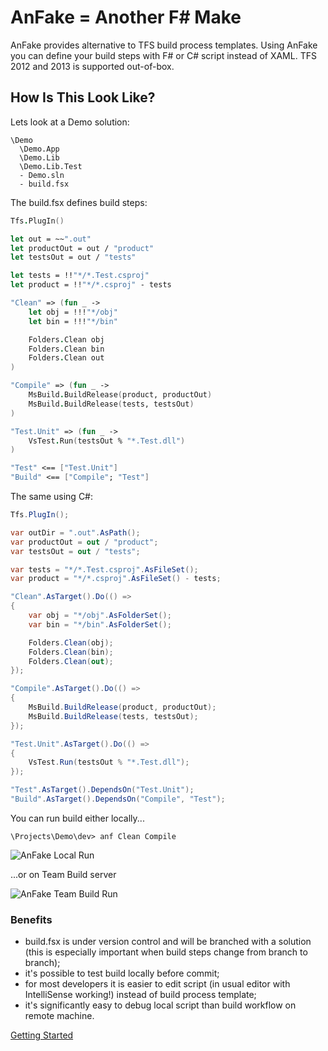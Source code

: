 # AnFake = Another F# Make

AnFake provides alternative to TFS build process templates. 
Using AnFake you can define your build steps with F# or C# script instead of XAML. 
TFS 2012 and 2013 is supported out-of-box.

## How Is This Look Like?

Lets look at a Demo solution:
```
\Demo
  \Demo.App
  \Demo.Lib
  \Demo.Lib.Test
  - Demo.sln
  - build.fsx      
```

The build.fsx defines build steps:
```fsharp
Tfs.PlugIn()

let out = ~~".out"
let productOut = out / "product"
let testsOut = out / "tests"

let tests = !!"*/*.Test.csproj"
let product = !!"*/*.csproj" - tests

"Clean" => (fun _ ->    
    let obj = !!!"*/obj"
    let bin = !!!"*/bin"

    Folders.Clean obj
    Folders.Clean bin
    Folders.Clean out
)

"Compile" => (fun _ ->
    MsBuild.BuildRelease(product, productOut)
    MsBuild.BuildRelease(tests, testsOut)
)

"Test.Unit" => (fun _ -> 
    VsTest.Run(testsOut % "*.Test.dll")
)

"Test" <== ["Test.Unit"]
"Build" <== ["Compile"; "Test"]
```

The same using C#:
```csharp
Tfs.PlugIn();

var outDir = ".out".AsPath();
var productOut = out / "product";
var testsOut = out / "tests";

var tests = "*/*.Test.csproj".AsFileSet();
var product = "*/*.csproj".AsFileSet() - tests;

"Clean".AsTarget().Do(() => 
{
    var obj = "*/obj".AsFolderSet();
    var bin = "*/bin".AsFolderSet();

    Folders.Clean(obj);
    Folders.Clean(bin);
    Folders.Clean(out);
});

"Compile".AsTarget().Do(() => 
{
    MsBuild.BuildRelease(product, productOut);
    MsBuild.BuildRelease(tests, testsOut);
});

"Test.Unit".AsTarget().Do(() => 
{
    VsTest.Run(testsOut % "*.Test.dll");
});

"Test".AsTarget().DependsOn("Test.Unit");
"Build".AsTarget().DependsOn("Compile", "Test");
```

You can run build either locally...

```
\Projects\Demo\dev> anf Clean Compile
```

![AnFake Local Run](https://github.com/IlyaAI/AnFake/blob/assets/Images/ConsoleSample.png)

...or on Team Build server

![AnFake Team Build Run](https://github.com/IlyaAI/AnFake/blob/assets/Images/TeamBuildSample.png)

### Benefits

* build.fsx is under version control and will be branched with a solution (this is especially important when build steps change from branch to branch);
* it's possible to test build locally before commit;
* for most developers it is easier to edit script (in usual editor with IntelliSense working!) instead of build process template;
* it's significantly easy to debug local script than build workflow on remote machine.

[Getting Started](https://github.com/IlyaAI/AnFake/wiki/Getting-Started)

